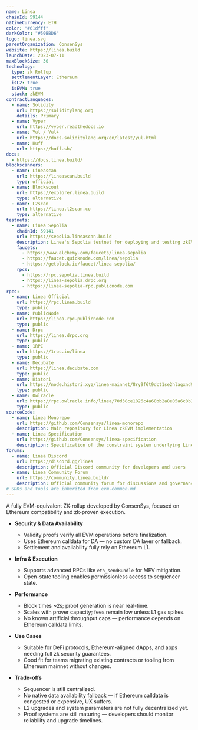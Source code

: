 ```yaml
---
name: Linea
chainId: 59144
nativeCurrency: ETH
color: "#61dfff"
darkColor: "#50BBD6"
logo: linea.svg
parentOrganization: ConsenSys
website: https://linea.build
launchDate: 2023-07-11
maxBlockSize: 30
technology:
  type: zk Rollup
  settlementLayer: Ethereum
  isL2: true
  isEVM: true
  stack: zkEVM
contractLanguages:
  - name: Solidity
    url: https://soliditylang.org
    details: Primary
  - name: Vyper
    url: https://vyper.readthedocs.io
  - name: Yul / Yul+
    url: https://docs.soliditylang.org/en/latest/yul.html
  - name: Huff
    url: https://huff.sh/
docs:
  - https://docs.linea.build/
blockscanners:
  - name: Lineascan
    url: https://lineascan.build
    type: official
  - name: Blockscout
    url: https://explorer.linea.build
    type: alternative
  - name: L2scan
    url: https://linea.l2scan.co
    type: alternative
testnets:
  - name: Linea Sepolia
    chainId: 59141
    url: https://sepolia.lineascan.build
    description: Linea's Sepolia testnet for deploying and testing zkEVM applications.
    faucets:
      - https://www.alchemy.com/faucets/linea-sepolia
      - https://faucet.quicknode.com/linea/sepolia
      - https://getblock.io/faucet/linea-sepolia/
    rpcs:
      - https://rpc.sepolia.linea.build
      - https://linea-sepolia.drpc.org
      - https://linea-sepolia-rpc.publicnode.com
rpcs:
  - name: Linea Official
    url: https://rpc.linea.build
    type: public
  - name: PublicNode
    url: https://linea-rpc.publicnode.com
    type: public
  - name: Drpc
    url: https://linea.drpc.org
    type: public
  - name: 1RPC
    url: https://1rpc.io/linea
    type: public
  - name: Decubate
    url: https://linea.decubate.com
    type: public
  - name: Histori
    url: https://node.histori.xyz/linea-mainnet/8ry9f6t9dct1se2hlagxnd9n2a
    type: public
  - name: Owlracle
    url: https://rpc.owlracle.info/linea/70d38ce1826c4a60bb2a8e05a6c8b20f
    type: public
sourceCode:
  - name: Linea Monorepo
    url: https://github.com/Consensys/linea-monorepo
    description: Main repository for Linea zkEVM implementation
  - name: Linea Specification
    url: https://github.com/Consensys/linea-specification
    description: Specification of the constraint system underlying Linea's zk-EVM
forums:
  - name: Linea Discord
    url: https://discord.gg/linea
    description: Official Discord community for developers and users
  - name: Linea Community Forum
    url: https://community.linea.build/
    description: Official community forum for discussions and governance
# SDKs and tools are inherited from evm-common.md
---
```


A fully EVM-equivalent ZK-rollup developed by ConsenSys, focused on Ethereum compatibility and zk-proven execution.

- **Security & Data Availability**  
  - Validity proofs verify all EVM operations before finalization.  
  - Uses Ethereum calldata for DA — no custom DA layer or fallback.  
  - Settlement and availability fully rely on Ethereum L1.

- **Infra & Execution**  
  - Supports advanced RPCs like `eth_sendBundle` for MEV mitigation.  
  - Open-state tooling enables permissionless access to sequencer state.

- **Performance**  
  - Block times ~2s; proof generation is near real-time.  
  - Scales with prover capacity; fees remain low unless L1 gas spikes.  
  - No known artificial throughput caps — performance depends on Ethereum calldata limits.

- **Use Cases**  
  - Suitable for DeFi protocols, Ethereum-aligned dApps, and apps needing full zk security guarantees.  
  - Good fit for teams migrating existing contracts or tooling from Ethereum mainnet without changes.

- **Trade-offs**  
  - Sequencer is still centralized.  
  - No native data availability fallback — if Ethereum calldata is congested or expensive, UX suffers.  
  - L2 upgrades and system parameters are not fully decentralized yet.  
  - Proof systems are still maturing — developers should monitor reliability and upgrade timelines.